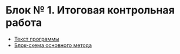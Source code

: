 # Блок № 1. Итоговая контрольная работа
+ [Текст программы](B1-TestWork.cs)
+ [Блок-схема основного метода](B1-TestWork.drawio)
